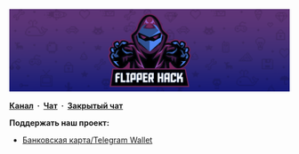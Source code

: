 <picture>
    <img
        alt="Flipper Hack"
        src="/profile/banner.png">
</picture>

<strong><a href="https://t.me/+hmLShQ-rejU1MDky" target="_blank" >Канал</a>&nbsp; · &nbsp;<a href="https://t.me/+lbcGVOqXLFliY2Ni" target="_blank" >Чат</a>&nbsp; · &nbsp;<a href="https://t.me/tribute/app?startapp=sysa" target="_blank" >Закрытый чат</a></strong>

**Поддержать наш проект:**
- [Банковская карта/Telegram Wallet](https://t.me/tribute/app?startapp=duMR)